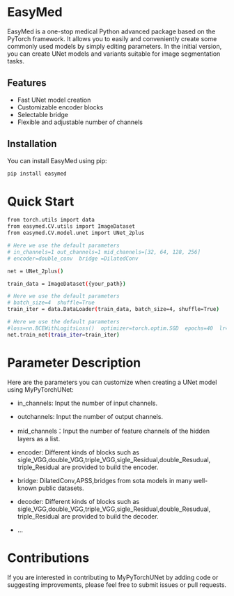 # EasyMed

EasyMed is a one-stop medical Python advanced package based on the PyTorch framework. It allows you to easily and conveniently create some commonly used models by simply editing parameters. In the initial version, you can create UNet models and variants suitable for image segmentation tasks.

## Features

- Fast UNet model creation
- Customizable encoder blocks
- Selectable bridge
- Flexible and adjustable number of channels

## Installation

You can install EasyMed using pip:

```bash
pip install easymed
```

# Quick Start

```bash
from torch.utils import data
from easymed.CV.utils import ImageDataset
from easymed.CV.model.unet import UNet_2plus

# Here we use the default parameters
# in_channels=1 out_channels=1 mid_channels=[32, 64, 128, 256]
# encoder=double_conv  bridge =DilatedConv

net = UNet_2plus()

train_data = ImageDataset({your_path})

# Here we use the default parameters
# batch_size=4  shuffle=True
train_iter = data.DataLoader(train_data, batch_size=4, shuffle=True)

# Here we use the default parameters
#loss=nn.BCEWithLogitsLoss()  optimizer=torch.optim.SGD  epochs=40  lr=0.0001
net.train_net(train_iter=train_iter)
```

# Parameter Description
Here are the parameters you can customize when creating a UNet model using MyPyTorchUNet:

- in_channels: Input the number of input channels.

- outchannels: Input the number of output channels.

- mid_channels：Input the number of feature channels of the hidden layers as a list.

- encoder:    Different kinds of blocks such as sigle_VGG,double_VGG,triple_VGG,sigle_Residual,double_Resudual, triple_Residual are provided to build the encoder.

- bridge:  DilatedConv,APSS,bridges from sota models in many well-known public datasets.

- decoder:    Different kinds of blocks such as sigle_VGG,double_VGG,triple_VGG,sigle_Residual,double_Resudual, triple_Residual are provided to build the decoder.

- ...







# Contributions
If you are interested in contributing to MyPyTorchUNet by adding code or suggesting improvements, please feel free to submit issues or pull requests.

